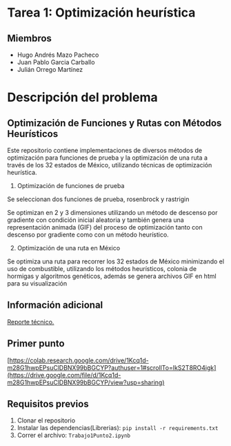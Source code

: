 # Tarea 1: Optimización heurística 


## Miembros
- Hugo Andrés Mazo Pacheco
- Juan Pablo Garcia Carballo
- Julián Orrego Martínez
  
# Descripción del problema

## Optimización de Funciones y Rutas con Métodos Heurísticos

Este repositorio contiene implementaciones de diversos métodos de optimización para funciones de prueba y la optimización de una ruta a través de los 32 estados de México, utilizando técnicas de optimización heurística.

1. Optimización de funciones de prueba

Se seleccionan dos funciones de prueba, rosenbrock y rastrigin

Se optimizan en 2 y 3 dimensiones utilizando un método de descenso por gradiente con condición inicial aleatoria y también genera una representación animada (GIF) del proceso de optimización tanto con descenso por gradiente como con un método heurístico.

2. Optimización de una ruta en México

Se optimiza una ruta para recorrer los 32 estados de México minimizando el uso de combustible, utilizando los métodos heurísticos, colonia de hormigas y algoritmos genéticos, además se genera archivos GIF en html para su visualización

## Información adicional

[Reporte técnico.](https://fern-coyote-4ae.notion.site/Reporte-T-cnico-Trabajo-01-14e6e16e98e2805487e9e1a35da58c49?pvs=73)

## Primer punto

[https://colab.research.google.com/drive/1Kcq1d-m28G1hwpEPsuClDBNX99bBGCYP?authuser=1#scrollTo=IkS2T8RO4igk](https://drive.google.com/file/d/1Kcq1d-m28G1hwpEPsuClDBNX99bBGCYP/view?usp=sharing)

## Requisitos previos

1. Clonar el repositorio
2. Instalar las dependencias(Librerias): ```pip install -r requirements.txt ```
3. Correr el archivo: ```Trabajo1Punto2.ipynb```


